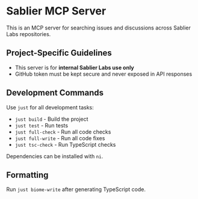 # Sablier MCP Server

This is an MCP server for searching issues and discussions across Sablier Labs repositories.

## Project-Specific Guidelines

- This server is for **internal Sablier Labs use only**
- GitHub token must be kept secure and never exposed in API responses

## Development Commands

Use `just` for all development tasks:

- `just build` - Build the project
- `just test` - Run tests
- `just full-check` - Run all code checks
- `just full-write` - Run all code fixes
- `just tsc-check` - Run TypeScript checks

Dependencies can be installed with `ni`.

## Formatting

Run `just biome-write` after generating TypeScript code.
